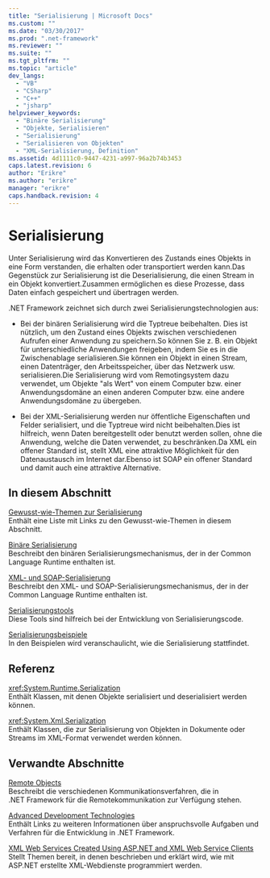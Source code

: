 ```yaml
---
title: "Serialisierung | Microsoft Docs"
ms.custom: ""
ms.date: "03/30/2017"
ms.prod: ".net-framework"
ms.reviewer: ""
ms.suite: ""
ms.tgt_pltfrm: ""
ms.topic: "article"
dev_langs: 
  - "VB"
  - "CSharp"
  - "C++"
  - "jsharp"
helpviewer_keywords: 
  - "Binäre Serialisierung"
  - "Objekte, Serialisieren"
  - "Serialisierung"
  - "Serialisieren von Objekten"
  - "XML-Serialisierung, Definition"
ms.assetid: 4d1111c0-9447-4231-a997-96a2b74b3453
caps.latest.revision: 6
author: "Erikre"
ms.author: "erikre"
manager: "erikre"
caps.handback.revision: 4
---
```

# Serialisierung
Unter Serialisierung wird das Konvertieren des Zustands eines Objekts in eine Form verstanden, die erhalten oder transportiert werden kann.Das Gegenstück zur Serialisierung ist die Deserialisierung, die einen Stream in ein Objekt konvertiert.Zusammen ermöglichen es diese Prozesse, dass Daten einfach gespeichert und übertragen werden.  
  
 .NET Framework zeichnet sich durch zwei Serialisierungstechnologien aus:  
  
-   Bei der binären Serialisierung wird die Typtreue beibehalten. Dies ist nützlich, um den Zustand eines Objekts zwischen verschiedenen Aufrufen einer Anwendung zu speichern.So können Sie z. B. ein Objekt für unterschiedliche Anwendungen freigeben, indem Sie es in die Zwischenablage serialisieren.Sie können ein Objekt in einen Stream, einen Datenträger, den Arbeitsspeicher, über das Netzwerk usw. serialisieren.Die Serialisierung wird vom Remotingsystem dazu verwendet, um Objekte "als Wert" von einem Computer bzw. einer Anwendungsdomäne an einen anderen Computer bzw. eine andere Anwendungsdomäne zu übergeben.  
  
-   Bei der XML\-Serialisierung werden nur öffentliche Eigenschaften und Felder serialisiert, und die Typtreue wird nicht beibehalten.Dies ist hilfreich, wenn Daten bereitgestellt oder benutzt werden sollen, ohne die Anwendung, welche die Daten verwendet, zu beschränken.Da XML ein offener Standard ist, stellt XML eine attraktive Möglichkeit für den Datenaustausch im Internet dar.Ebenso ist SOAP ein offener Standard und damit auch eine attraktive Alternative.  
  
## In diesem Abschnitt  
 [Gewusst\-wie\-Themen zur Serialisierung](../../../docs/framework/serialization/serialization-how-to-topics.md)  
 Enthält eine Liste mit Links zu den Gewusst\-wie\-Themen in diesem Abschnitt.  
  
 [Binäre Serialisierung](../../../docs/framework/serialization/binary-serialization.md)  
 Beschreibt den binären Serialisierungsmechanismus, der in der Common Language Runtime enthalten ist.  
  
 [XML\- und SOAP\-Serialisierung](../../../docs/framework/serialization/xml-and-soap-serialization.md)  
 Beschreibt den XML\- und SOAP\-Serialisierungsmechanismus, der in der Common Language Runtime enthalten ist.  
  
 [Serialisierungstools](../../../docs/framework/serialization/serialization-tools.md)  
 Diese Tools sind hilfreich bei der Entwicklung von Serialisierungscode.  
  
 [Serialisierungsbeispiele](../../../docs/framework/serialization/serialization-samples.md)  
 In den Beispielen wird veranschaulicht, wie die Serialisierung stattfindet.  
  
## Referenz  
 <xref:System.Runtime.Serialization>  
 Enthält Klassen, mit denen Objekte serialisiert und deserialisiert werden können.  
  
 <xref:System.Xml.Serialization>  
 Enthält Klassen, die zur Serialisierung von Objekten in Dokumente oder Streams im XML\-Format verwendet werden können.  
  
## Verwandte Abschnitte  
 [Remote Objects](http://msdn.microsoft.com/de-de/515686e6-0a8d-42f7-8188-73abede57c58)  
 Beschreibt die verschiedenen Kommunikationsverfahren, die in .NET Framework für die Remotekommunikation zur Verfügung stehen.  
  
 [Advanced Development Technologies](http://msdn.microsoft.com/de-de/c4a7e341-f0c6-4df4-a74f-223387ac6e4e)  
 Enthält Links zu weiteren Informationen über anspruchsvolle Aufgaben und Verfahren für die Entwicklung in .NET Framework.  
  
 [XML Web Services Created Using ASP.NET and XML Web Service Clients](http://msdn.microsoft.com/de-de/1e64af78-d705-4384-b08d-591a45f4379c)  
 Stellt Themen bereit, in denen beschrieben und erklärt wird, wie mit ASP.NET erstellte XML\-Webdienste programmiert werden.